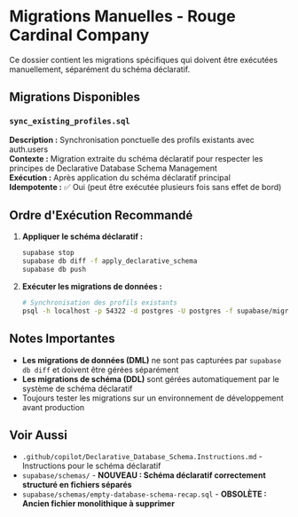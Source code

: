 # Migrations Manuelles - Rouge Cardinal Company

Ce dossier contient les migrations spécifiques qui doivent être exécutées manuellement, séparément du schéma déclaratif.

## Migrations Disponibles

### `sync_existing_profiles.sql`

**Description :** Synchronisation ponctuelle des profils existants avec auth.users  
**Contexte :** Migration extraite du schéma déclaratif pour respecter les principes de Declarative Database Schema Management  
**Exécution :** Après application du schéma déclaratif principal  
**Idempotente :** ✅ Oui (peut être exécutée plusieurs fois sans effet de bord)

## Ordre d'Exécution Recommandé

1. **Appliquer le schéma déclaratif :**

   ```bash
   supabase stop
   supabase db diff -f apply_declarative_schema
   supabase db push
   ```

2. **Exécuter les migrations de données :**

   ```bash
   # Synchronisation des profils existants
   psql -h localhost -p 54322 -d postgres -U postgres -f supabase/migrations/sync_existing_profiles.sql
   ```

## Notes Importantes

- **Les migrations de données (DML)** ne sont pas capturées par `supabase db diff` et doivent être gérées séparément
- **Les migrations de schéma (DDL)** sont gérées automatiquement par le système de schéma déclaratif
- Toujours tester les migrations sur un environnement de développement avant production

## Voir Aussi

- `.github/copilot/Declarative_Database_Schema.Instructions.md` - Instructions pour le schéma déclaratif
- `supabase/schemas/` - **NOUVEAU : Schéma déclaratif correctement structuré en fichiers séparés**
- `supabase/schemas/empty-database-schema-recap.sql` - **OBSOLÈTE : Ancien fichier monolithique à supprimer**
